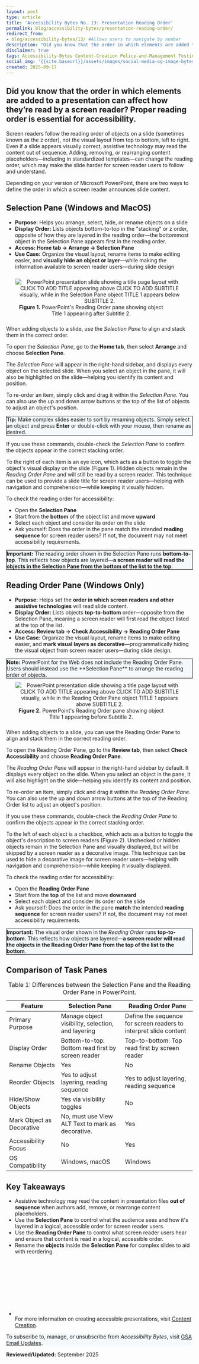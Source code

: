 ```yaml
---
layout: post
type: article
title: 'Accessibility Bytes No. 13: Presentation Reading Order'
permalink: blog/accessibility-bytes/presentation-reading-order/
redirect_from:
- blog/accessibility-bytes/13/ #Allows users to navigate by number
description: "Did you know that the order in which elements are added to a presentation can affect how they’re read by a screen reader? Proper reading order is essential for accessibility."
disclaimer: true
tags: Accessibility-Bytes Content-Creation Policy-and-Management Testing #choose one or more (space separated): Accessibility-Bytes Acquisition Content-Creation Design-and-Develop Events Policy-and-Management Testing
social_img: '{{site.baseurl}}/assets/images/social-media-og-image-bytes.jpg'
created: 2025-09-17
---
```

<h2 style="line-height:1.2;">Did you know that the order in which elements are added to a presentation can affect how they’re read by a screen reader? Proper reading order is essential for accessibility.</h2>

Screen readers follow the reading order of objects on a slide (sometimes known as the z order), not the visual layout from top to bottom, left to right. Even if a slide appears visually correct, assistive technology may read the content out of sequence. Adding, removing, or rearranging content placeholders&mdash;including in standardized templates&mdash;can change the reading order, which may make the slide harder for screen reader users to follow and understand.

Depending on your version of Microsoft PowerPoint, there are two ways to define the order in which a screen reader announces slide content.

## Selection Pane (Windows and MacOS)
* **Purpose:** Helps you arrange, select, hide, or rename objects on a slide
* **Display Order:** Lists objects bottom-to-top in the "stacking" or z order, opposite of how they are layered in the reading order&mdash;the bottommost object in the Selection Pane appears first in the reading order.
* **Access: Home tab <span role="img" aria-label="Arrow pointing left">&rarr;</span> Arrange <span role="img" aria-label="Arrow pointing left">&rarr;</span> Selection Pane**
* **Use Case:** Organize the visual layout, rename items to make editing easier, and **visually hide an object or layer**&mdash;while making the information available to screen reader users&mdash;during slide design

<div class="tablet:grid-col" style="margin: auto; max-width: 90%; text-align: center; padding: 10px 0px">
   <div class="margin-top-1"><img src="{{site.baseurl}}/assets/images/byte-13-figure-1.jpg" alt="PowerPoint presentation slide showing a title page layout with CLICK TO ADD TITLE appearing above CLICK TO ADD SUBTITLE visually, while in the Selection Pane  object TITLE 1 appears below SUBTITLE 2." aria-describedby="figure-1" class="border-2px border-base-light shadow-2 padding-1">
   </div>
   <div class="font-mono-3xs margin-x-auto auto" style="max-width: 90%; text-align: center;"><span id="figure-1"><strong>Figure 1.</strong> PowerPoint's Reading Order pane showing object Title 1 appearing after Subtitle 2.</span>
   </div>
</div>

When adding objects to a slide, use the *Selection Pane* to align and stack them in the correct order.

To open the *Selection Pane*, go to the **Home tab**, then select **Arrange** and choose **Selection Pane**.

The *Selection Pane* will appear in the right-hand sidebar, and displays every object on the selected slide. When you select an object in the pane, it will also be highlighted on the slide&mdash;helping you identify its content and position.

To re-order an item, simply click and drag it within the *Selection Pane*. You can also use the up and down arrow buttons at the top of the list of objects to adjust an object's position.

<div class="grid-col-12 border-base radius-lg padding-1" style="border: 1px solid black; background-color: #f5f9fc;">
  <strong>Tip:</strong> Make complex slides easier to sort by renaming objects. Simply select an object and press <strong>Enter</strong> or double-click with your mouse, then rename as desired.
</div>

If you use these commands, double-check the *Selection Pane* to confirm the objects appear in the correct stacking order.

To the right of each item is an eye icon, which acts as a button to toggle the object's visual display on the slide (Figure 1). Hidden objects remain in the *Reading Order Pane* and will still be read by a screen reader. This technique can be used to provide a slide title for screen reader users&mdash;helping with navigation and comprehension&mdash;while keeping it visually hidden.

To check the reading order for accessibility:
* Open the **Selection Pane**
* Start from the **bottom** of the object list and move **upward**
* Select each object and consider its order on the slide
* Ask yourself: Does the order in the pane match the intended **reading sequence** for screen reader users? If not, the document may not meet accessibility requirements.

<div class="grid-col-12 border-base radius-lg padding-1" style="border: 1px solid black; background-color: #f5f9fc;">
  <strong>Important:</strong> The reading order shown in the Selection Pane runs <strong>bottom-to-top</strong>. This reflects how objects are layered&mdash;<strong>a screen reader will read the objects in the Selection Pane from the bottom of the list to the top</strong>.
</div>

## Reading Order Pane (Windows Only)
* **Purpose:** Helps set the **order in which screen readers and other assistive technologies** will read slide content.
* **Display Order:** Lists objects **top-to-bottom** order&mdash;opposite from the Selection Pane, meaning a screen reader will first read the object listed at the top of the list.
* **Access: Review tab <span role="img" aria-label="Arrow pointing left">&rarr;</span> Check Accessibility <span role="img" aria-label="Arrow pointing left">&rarr;</span> Reading Order Pane**
* **Use Case:** Organize the visual layout, rename items to make editing easier, and **mark visual layers as decorative**&mdash;programmatically hiding the visual object from screen reader users&mdash;during slide design.

<div class="grid-col-12 border-base radius-lg padding-1" style="border: 1px solid black; background-color: #f5f9fc;">
  <strong>Note:</strong> PowerPoint for the Web does not include the Reading Order Pane. Users should instead use the **Selection Pane** to arrange the reading order of objects.
</div>

<div class="tablet:grid-col" style="margin: auto; max-width: 90%; text-align: center; padding: 10px 0px">
   <div class="margin-top-1"><img src="{{site.baseurl}}/assets/images/byte-13-figure-2.jpg" alt="PowerPoint presentation slide showing a title page layout with CLICK TO ADD TITLE appearing above CLICK TO ADD SUBTITLE visually, while in the Reading Order Pane object TITLE 1 appears above SUBTITLE 2." aria-describedby="figure-2" class="border-2px border-base-light shadow-2 padding-1">
   </div>
   <div class="font-mono-3xs margin-x-auto auto" style="max-width: 90%; text-align: center;"><span id="figure-2"><strong>Figure 2.</strong> PowerPoint's Reading Order pane showing object Title 1 appearing before Subtitle 2.</span>
   </div>
</div>

When adding objects to a slide, you can use the Reading Order Pane to align and stack them in the correct reading order.

To open the Reading Order Pane, go to the **Review tab**, then select **Check Accessibility** and choose **Reading Order Pane**.

The *Reading Order Pane* will appear in the right-hand sidebar by default. It displays every object on the slide. When you select an object in the pane, it will also highlight on the slide&mdash;helping you identify its content and position.

To re-order an item, simply click and drag it within the *Reading Order Pane*. You can also use the up and down arrow buttons at the top of the Reading Order list to adjust an object's position.

If you use these commands, double-check the *Reading Order Pane* to confirm the objects appear in the correct stacking order.

To the left of each object is a checkbox, which acts as a button to toggle the object's description to screen readers (Figure 2). Unchecked or hidden objects remain in the Selection Pane and visually displayed, but will be skipped by a screen reader as a decorative image. This technique can be used to hide a decorative image for screen reader users&mdash;helping with navigation and comprehension&mdash;while keeping it visually displayed.

To check the reading order for accessibility:
* Open the **Reading Order Pane**
* Start from the **top** of the list and move **downward**
* Select each object and consider its order on the slide
* Ask yourself: Does the order in the pane **match** the intended **reading sequence** for screen reader users? If not, the document may not meet accessibility requirements.

<div class="grid-col-12 border-base radius-lg padding-1" style="border: 1px solid black; background-color: #f5f9fc;">
  <strong>Important:</strong> The visual order shown in the <em>Reading Order</em> runs <strong>top-to-bottom</strong>. This reflects how objects are layered&mdash;<strong>a screen reader will read the objects in the Reading Order Pane from the top of the list to the bottom</strong>.
</div>

## Comparison of Task Panes
<table class="usa-table usa-table--borderless usa-table--striped">
  <caption>Table 1: Differences between the Selection Pane and the Reading Order Pane in PowerPoint.</caption>
  <thead>
    <tr>
      <th>Feature</th>
      <th>Selection Pane</th>
      <th>Reading Order Pane</th>
    </tr>
  </thead>
  <tbody>
    <tr>
      <td>Primary Purpose</td>
      <td>Manage object visibility, selection, and layering</td>
      <td>Define the sequence for screen readers to interpret slide content</td>
    </tr>
    <tr>
      <td>Display Order</td>
      <td>Bottom-to-top: Bottom read first by screen reader</td>
      <td>Top-to-bottom: Top read first by screen reader</td>
    </tr>
    <tr>
      <td>Rename Objects</td>
      <td>Yes</td>
      <td>No</td>
    </tr>
    <tr>
      <td>Reorder Objects</td>
      <td>Yes to adjust layering, reading sequence</td>
      <td>Yes to adjust layering, reading sequence</td>
    </tr>
    <tr>
      <td>Hide/Show Objects</td>
      <td>Yes via visibility toggles</td>
      <td>No</td>
    </tr>
    <tr>
      <td>Mark Object as Decorative</td>
      <td>No, must use View ALT Text to mark as decorative.</td>
      <td>Yes</td>
    </tr>
    <tr>
      <td>Accessibility Focus</td>
      <td>No</td>
      <td>Yes</td>
    </tr>
    <tr>
      <td>OS Compatibility</td>
      <td>Windows, macOS</td>
      <td>Windows</td>
    </tr>
  </tbody>
</table>

## Key Takeaways
* Assistive technology may read the content in presentation files **out of sequence** when authors add, remove, or rearrange content placeholders.
* Use the **Selection Pane** to control what the audience sees and how it's layered in a logical, accessible order for screen reader users.
* Use the **Reading Order Pane** to control what screen reader users hear and ensure that content is read in a logical, accessible order.
* Rename the **objects** inside the **Selection Pane** for complex slides to aid with reordering.

<ul class="usa-icon-list maxw-full padding-bottom-2">
  <li class="usa-icon-list__item">
    <div class="usa-icon-list__icon text-red">
      <svg class="usa-icon" aria-hidden="true" role="img">
        <use href="/assets/img/sprite.svg#push_pin"></use>
      </svg>
    </div>
    <div class="usa-icon-list__content">
      For more information on creating accessible presentations, visit <a href="{{site.baseurl}}/create/">Content Creation</a>.
    </div>
  </li>
</ul>

<div class="border-base radius-lg border-1px padding-1" style="width: 100%; background-color: #f5f9fc;">
To subscribe to, manage, or unsubscribe from <em>Accessibility Bytes</em>, visit <a href="https://public.govdelivery.com/accounts/USGSA/subscriber/new?topic_id=USGSA_1324" target="_blank" class="usa-link--external">GSA Email Updates</a>.
</div>

**Reviewed/Updated:** September 2025